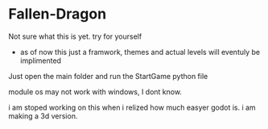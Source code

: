 # Fallen-Dragon

Not sure what this is yet. try for yourself
* as of now this just a framwork, themes and actual levels will eventuly be implimented

Just open the main folder and run the StartGame python file

module os may not work with windows, I dont know.

i am stoped working on this when i relized how much easyer godot is. i am making a 3d version.
